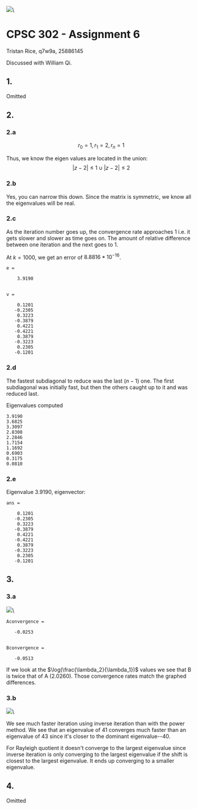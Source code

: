 ![](../rainbow.png)\


# CPSC 302 - Assignment 6

Tristan Rice, q7w9a, 25886145

Discussed with William Qi.

## 1.

Omitted

## 2.

### 2.a

$$r_0 = 1, r_1 = 2, r_n = 1$$

Thus, we know the eigen values are located in the union:
$$|z-2| \leq 1 \cup |z-2| \leq 2$$

### 2.b

Yes, you can narrow this down. Since the matrix is symmetric, we know all the
eigenvalues will be real.

### 2.c

As the iteration number goes up, the convergence rate approaches $1$ i.e. it
gets slower and slower as time goes on. The amount of relative difference
between one iteration and the next goes to $1$.

At $k = 1000$, we get an error of $8.8816*10^{-16}$.

```
e =

    3.9190


v =

    0.1201
   -0.2305
    0.3223
   -0.3879
    0.4221
   -0.4221
    0.3879
   -0.3223
    0.2305
   -0.1201
```

### 2.d

The fastest subdiagonal to reduce was the last ($n-1$) one. The first
subdiagonal was initially fast, but then the others caught up to it and was
reduced last.

Eigenvalues computed

```
3.9190
3.6825
3.3097
2.8308
2.2846
1.7154
1.1692
0.6903
0.3175
0.0810
```

### 2.e

Eigenvalue $3.9190$, eigenvector:

```
ans =

    0.1201
   -0.2305
    0.3223
   -0.3879
    0.4221
   -0.4221
    0.3879
   -0.3223
    0.2305
   -0.1201
```

## 3.

### 3.a

![](./q3.png)\



```
Aconvergence =

   -0.0253


Bconvergence =

   -0.0513
```

If we look at the $\log(\frac{\lambda_2}{\lambda_1})$ values we see that B is
twice that of A (2.0260). Those convergence rates match the graphed differences.



### 3.b

![](./q3b.png)\


We see much faster iteration using inverse iteration than with the power method.
We see that an eigenvalue of 41 converges much faster than an eigenvalue of 43
since it's closer to the dominant eigenvalue--40.


For Rayleigh quotient it doesn't converge to the largest eigenvalue since
inverse iteration is only converging to the largest eigenvalue if the shift is
closest to the largest eigenvalue. It ends up converging to a smaller
eigenvalue.


## 4.

Omitted
